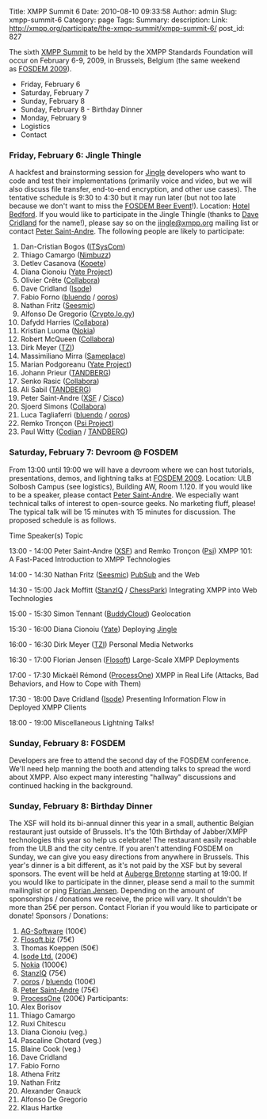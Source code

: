 Title: XMPP Summit 6
Date: 2010-08-10 09:33:58
Author: admin
Slug: xmpp-summit-6
Category: page
Tags: 
Summary: description:
Link: http://xmpp.org/participate/the-xmpp-summit/xmpp-summit-6/
post_id: 827


The sixth [XMPP Summit](/participate/the-xmpp-summit/) to be held by the XMPP Standards Foundation will occur on February 6-9, 2009, in Brussels, Belgium (the same weekend as [FOSDEM 2009](http://www.fosdem.org/)).

* Friday, February 6
* Saturday, February 7
* Sunday, February 8
* Sunday, February 8 - Birthday Dinner
* Monday, February 9
* Logistics
* Contact

### Friday, February 6: Jingle Thingle

A hackfest and brainstorming session for [Jingle](/tech/jingle.shtml) developers who want to code and test their implementations (primarily voice and video, but we will also discuss file transfer, end-to-end encryption, and other use cases). The tentative schedule is 9:30 to 4:30 but it may run later (but not too late because we don't want to miss the [FOSDEM Beer Event](http://www.fosdem.org/2009/beerevent)!). Location: [Hotel Bedford](http://www.hotelbedford.be/). If you would like to participate in the Jingle Thingle (thanks to [Dave Cridland](http://blog.dave.cridland.net/) for the name!), please say so on the [jingle@xmpp.org](http://mail.jabber.org/mailman/listinfo/jingle) mailing list or contact [Peter Saint-Andre](https://stpeter.im/?page_id=1968). The following people are likely to participate:

1. Dan-Cristian Bogos ([ITSysCom](http://www.itsyscom.com/))
2. Thiago Camargo ([Nimbuzz](http://nimbuzz.com/))
3. Detlev Casanova ([Kopete](http://kopete.kde.org/))
4. Diana Cionoiu ([Yate Project](http://yate.null.ro/))
5. Olivier Crête ([Collabora](http://collabora.co.uk/))
6. Dave Cridland ([Isode](http://www.isode.com/))
7. Fabio Forno ([bluendo](http://bluendo.com/) / [ooros](http://ooros.com/))
8. Nathan Fritz ([Seesmic](http://www.seesmic.com/))
9. Alfonso De Gregorio ([Crypto.lo.gy](http://crypto.lo.gy/))
10. Dafydd Harries ([Collabora](http://collabora.co.uk/))
11. Kristian Luoma ([Nokia](http://www.nokia.com/))
12. Robert McQueen ([Collabora](http://collabora.co.uk/))
13. Dirk Meyer ([TZI](http://www.tzi.de/))
14. Massimiliano Mirra ([Sameplace](http://www.sameplace.cc/))
15. Marian Podgoreanu ([Yate Project](http://yate.null.ro/))
16. Johann Prieur ([TANDBERG](http://www.tandberg.com/))
17. Senko Rasic ([Collabora](http://collabora.co.uk/))
18. Ali Sabil ([TANDBERG](http://www.tandberg.com/))
19. Peter Saint-Andre ([XSF](/) / [Cisco](http://cisco.com/))
20. Sjoerd Simons ([Collabora](http://collabora.co.uk/))
21. Luca Tagliaferri ([bluendo](http://bluendo.com/) / [ooros](http://ooros.com/))
22. Remko Tronçon ([Psi Project](http://psi-im.org/))
23. Paul Witty ([Codian](http://www.codian.com/) / [TANDBERG](http://www.tandberg.com/))

### Saturday, February 7: Devroom @ FOSDEM

From 13:00 until 19:00 we will have a devroom where we can host tutorials, presentations, demos, and lightning talks at [FOSDEM 2009](http://www.fosdem.org/2009/). Location: ULB Solbosh Campus (see logistics), Building AW, Room 1.120. If you would like to be a speaker, please contact [Peter Saint-Andre](/xsf/people/stpeter.shtml). We especially want technical talks of interest to open-source geeks. No marketing fluff, please! The typical talk will be 15 minutes with 15 minutes for discussion. The proposed schedule is as follows.

Time Speaker(s) Topic

13:00 - 14:00
Peter Saint-Andre ([XSF](/)) and Remko Tronçon ([Psi](http://psi-im.org/))
XMPP 101: A Fast-Paced Introduction to XMPP Technologies

14:00 - 14:30
Nathan Fritz ([Seesmic](http://seesmic.com/))
[PubSub](/about-xmpp/technology-overview/pubsub/) and the Web

14:30 - 15:00
Jack Moffitt ([StanzIQ](http://stanziq.com/) / [ChessPark](http://chesspark.com/))
Integrating XMPP into Web Technologies

15:00 - 15:30
Simon Tennant ([BuddyCloud](http://www.buddycloud.com/))
Geolocation

15:30 - 16:00
Diana Cionoiu ([Yate](http://yate.null.ro/))
Deploying [Jingle](/about-xmpp/technology-overview/jingle/)

16:00 - 16:30
Dirk Meyer ([TZI](http://www.tzi.de/))
Personal Media Networks

16:30 - 17:00
Florian Jensen ([Flosoft](http://flosoft.biz/))
Large-Scale XMPP Deployments

17:00 - 17:30
Mickaël Rémond ([ProcessOne](http://www.process-one.net/))
XMPP in Real Life (Attacks, Bad Behaviors, and How to Cope with Them)

17:30 - 18:00
Dave Cridland ([Isode](http://www.isode.com/))
Presenting Information Flow in Deployed XMPP Clients

18:00 - 19:00
Miscellaneous
Lightning Talks!

### Sunday, February 8: FOSDEM

Developers are free to attend the second day of the FOSDEM conference. We'll need help manning the booth and attending talks to spread the word about XMPP. Also expect many interesting "hallway" discussions and continued hacking in the background.

### Sunday, February 8: Birthday Dinner

The XSF will hold its bi-annual dinner this year in a small, authentic Belgian restaurant just outside of Brussels. It's the 10th Birthday of Jabber/XMPP technologies this year so help us celebrate! The restaurant easily reachable from the ULB and the city centre. If you aren't attending FOSDEM on Sunday, we can give you easy directions from anywhere in Brussels. This year's dinner is a bit different, as it's not paid by the XSF but by several sponsors. The event will be held at [Auberge Bretonne](http://www.aubergebretonne.be/) starting at 19:00. If you would like to participate in the dinner, please send a mail to the summit mailinglist or ping [Florian Jensen](xmpp:admin@im.flosoft.biz). Depending on the amount of sponsorships / donations we receive, the price will vary. It shouldn't be more than 25€ per person. Contact Florian if you would like to participate or donate! Sponsors / Donations:

1. [AG-Software](http://www.ag-software.de/) (100€)
2. [Flosoft.biz](http://www.flosoft.biz/) (75€)
3. Thomas Koeppen (50€)
4. [Isode Ltd.](http://www.isode.com/) (200€)
5. [Nokia](http://www.nokia.com/) (1000€)
6. [StanzIQ](http://stanziq.com/) (75€)
7. [ooros](http://www.ooros.com/) / [bluendo](http://www.bluendo.com/) (100€)
8. [Peter Saint-Andre](http://stpeter.im/) (75€)
9. [ProcessOne](http://www.process-one.net/) (200€)
Participants:
1. Alex Borisov
2. Thiago Camargo
3. Ruxi Chitescu
4. Diana Cionoiu (veg.)
5. Pascaline Chotard (veg.)
6. Blaine Cook (veg.)
7. Dave Cridland
8. Fabio Forno
9. Athena Fritz
10. Nathan Fritz
11. Alexander Gnauck
12. Alfonso De Gregorio
13. Klaus Hartke
